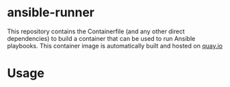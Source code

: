 # ansible-runner

This repository contains the Containerfile (and any other direct dependencies) 
to build a container that can be used to run Ansible playbooks. This
container image is automatically built and hosted on 
[quay.io](https://quay.io/deparris/ansible-runner)

# Usage